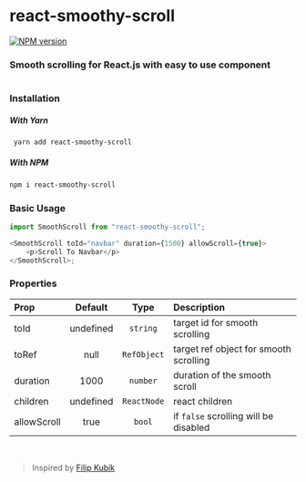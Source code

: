 # react-smoothy-scroll

<a href="https://www.npmjs.com/package/react-smoothy-scroll"><img src="https://img.shields.io/badge/0.9.2-%20npm-brightgreen" alt="NPM version"></a>

### Smooth scrolling for React.js with easy to use component

#

### Installation

##### With Yarn

```bash
 yarn add react-smoothy-scroll
```

##### With NPM

```bash
npm i react-smoothy-scroll
```

### Basic Usage

```js
import SmoothScroll from "react-smoothy-scroll";

<SmoothScroll toId="navbar" duration={1500} allowScroll={true}>
	<p>Scroll To Navbar</p>
</SmoothScroll>;
```

### Properties

| Prop        |  Default  |    Type     | Description                            |
| :---------- | :-------: | :---------: | :------------------------------------- |
| toId        | undefined |  `string`   | target id for smooth scrolling         |
| toRef       |   null    | `RefObject` | target ref object for smooth scrolling |
| duration    |   1000    |  `number`   | duration of the smooth scroll          |
| children    | undefined | `ReactNode` | react children                         |
| allowScroll |   true    |   `bool`    | if `false` scrolling will be disabled  |

<br/>

> Inspired by [Filip Kubík](https://www.ackee.agency/blog/scroll-to-element-with-react-and-vanilla-javascript)
